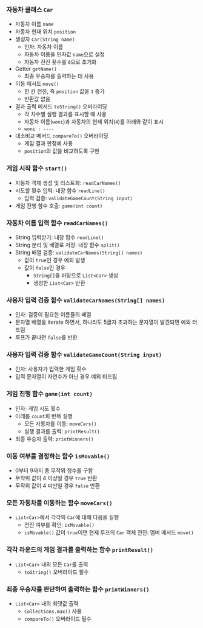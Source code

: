 ### 자동차 클래스 `Car`
* 자동차 이름 `name`
* 자동차 현재 위치 `position`
* 생성자 `Car(String name)`
  * 인자: 자동차 이름
  * 자동차 이름을 인자값 `name`으로 설정
  * 자동차 전진 횟수를 `0`으로 초기화
* Getter `getName()`
  * 최종 우승자를 출력하는 데 사용
* 이동 메서드 `move()`
  * 한 칸 전진, 즉 `position` 값을 `1` 증가
  * 반환값 없음
* 결과 출력 메서드 `toString()` 오버라이딩
  * 각 차수별 실행 결과를 표시할 때 사용
  * 자동차 이름(`woni`)과 자동차의 현재 위치(`4`)를 아래와 같이 표시
  * `woni : ----`
* 대소비교 메서드 `compareTo()` 오버라이딩
  * 게임 결과 판정에 사용
  * `position`의 값을 비교하도록 구현

### 게임 시작 함수 `start()`
* 자동차 객체 생성 및 리스트화: `readCarNames()`
* 시도할 횟수 입력: 내장 함수 `readLine()`
  * 입력 검증: `validateGameCount(String input)`
* 게임 진행 함수 호출: `game(int count)`

### 자동차 이름 입력 함수 `readCarNames()`
* String 입력받기: 내장 함수 `readLine()`
* String 분리 및 배열로 저장: 내장 함수 `split()`
* String 배열 검증: `validateCarNames(String[] names)`
  * 값이 `true`인 경우 예외 발생
  * 값이 `false`인 경우
    * `String[]`을 바탕으로 `List<Car>` 생성
    * 생성한 `List<Car>` 반환

### 사용자 입력 검증 함수 `validateCarNames(String[] names)`
* 인자: 검증이 필요한 이름들의 배열
* 문자열 배열을 iterate 하면서, 하나라도 5글자 초과하는 문자열이 발견되면 예외 터뜨림
* 루프가 끝나면 `false`를 반환

### 사용자 입력 검증 함수 `validateGameCount(String input)`
* 인자: 사용자가 입력한 게임 횟수
* 입력 문자열이 자연수가 아닌 경우 예외 터뜨림

### 게임 진행 함수 `game(int count)`
* 인자: 게임 시도 횟수
* 아래를 `count`회 반복 실행
  * 모든 자동차를 이동: `moveCars()`
  * 실행 결과를 출력: `printResult()`
* 최종 우승자 출력: `printWinners()`

### 이동 여부를 결정하는 함수 `isMovable()`
* 0부터 9까지 중 무작위 정수를 구함
* 무작위 값이 4 이상일 경우 `true` 반환
* 무작위 값이 4 미만일 경우 `false` 반환

### 모든 자동차를 이동하는 함수 `moveCars()`
* `List<Car>`에서 각각의 `Car`에 대해 다음을 실행
  * 전진 여부를 확인: `isMovable()`
  * `isMovable()` 값이 `true`이면 현재 루프의 `Car` 객체 전진: 멤버 메서드 `move()`

### 각각 라운드의 게임 결과를 출력하는 함수 `printResult()`
* `List<Car>` 내의 모든 `Car`를 출력
  * `toString()` 오버라이드 필수

### 최종 우승자를 판단하여 출력하는 함수 `printWinners()`
* `List<Car>` 내의 최댓값 출력
  * `Collections.max()` 사용
  * `compareTo()` 오버라이드 필수